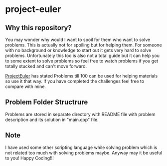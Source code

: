 # project-euler

## Why this repository?
You may wonder why would I want to spoil for them who want to solve problems. This is actually not for spoiling but for helping them. For someone with no background or knowledge to start out it gets very hard to solve problems. Unfortunately this too is also not a total guide but it can help you to some extent to solve problems so feel free to watch problems if you get totally stucked and can't move forward.

[ProjectEuler](http://projecteuler.net/) has stated Problems till 100 can be used for helping materials so use it that way. If you have completed the challenges feel free to compare with mine.

## Problem Folder Structrure
Problems are stored in separate directory with README file with problem description and its solution in "main.cpp" file.

## Note
I have used some other scripting language while solving problem which is not related too much with solving problems maybe. Anyway may it be useful to you!
Happy Coding!!!
